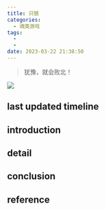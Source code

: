 ```yaml
---
title: 只狼
categories:
  - 魂类游戏
tags:
  - 
  - 
date: 2023-03-22 21:38:50
---
```


>犹豫，就会败北！

<!-- more -->

![](/images/sekiro_st.png)


## last updated timeline


## introduction


## detail


## conclusion


## reference
